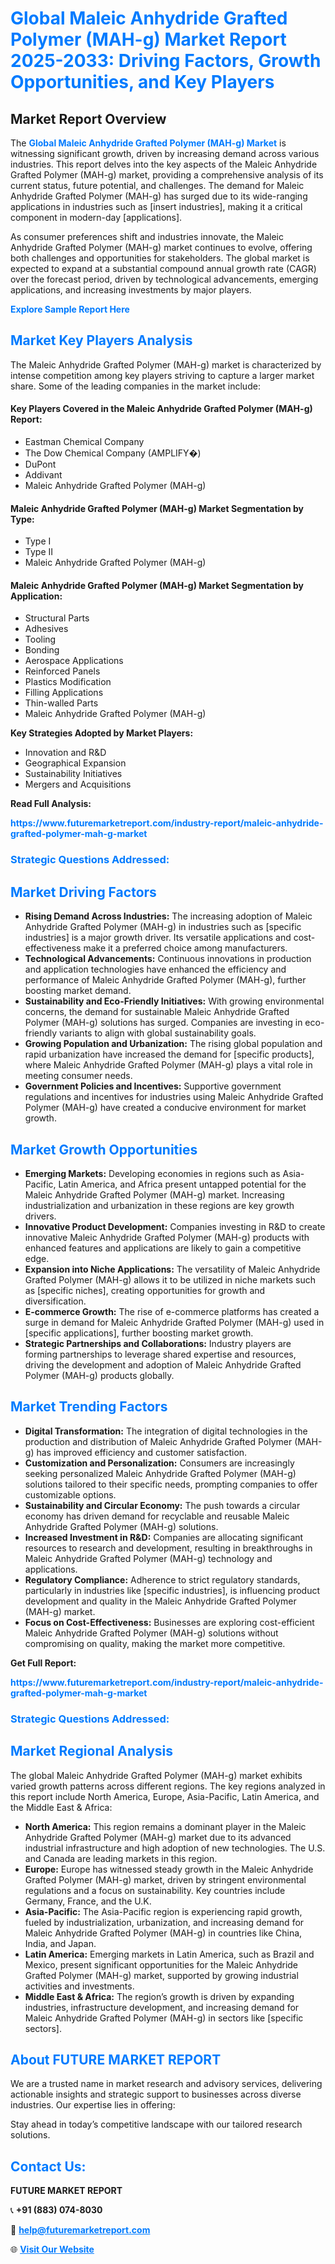 <h1 style="color: #007BFF;">Global Maleic Anhydride Grafted Polymer (MAH-g) Market Report 2025-2033: Driving Factors, Growth Opportunities, and Key Players</h1>

<section id="overview">
<h2>Market Report Overview</h2>
<p>The <a href="https://www.futuremarketreport.com/industry-report/maleic-anhydride-grafted-polymer-mah-g-market" style="color: #007BFF; text-decoration: none;"><strong>Global Maleic Anhydride Grafted Polymer (MAH-g) Market</strong></a> is witnessing significant growth, driven by increasing demand across various industries. This report delves into the key aspects of the Maleic Anhydride Grafted Polymer (MAH-g) market, providing a comprehensive analysis of its current status, future potential, and challenges. The demand for Maleic Anhydride Grafted Polymer (MAH-g) has surged due to its wide-ranging applications in industries such as [insert industries], making it a critical component in modern-day [applications].</p>
<p>As consumer preferences shift and industries innovate, the Maleic Anhydride Grafted Polymer (MAH-g) market continues to evolve, offering both challenges and opportunities for stakeholders. The global market is expected to expand at a substantial compound annual growth rate (CAGR) over the forecast period, driven by technological advancements, emerging applications, and increasing investments by major players.</p>
</section>

<section id="overview">
<p><a href="https://www.futuremarketreport.com/request-sample/reportId=100891" style="color: #007BFF; text-decoration: none;"><strong>Explore Sample Report Here</strong></a></p>
</section>

<section id="key-players">
<h2 style="color: #007BFF;">Market Key Players Analysis</h2>
<p>The Maleic Anhydride Grafted Polymer (MAH-g) market is characterized by intense competition among key players striving to capture a larger market share. Some of the leading companies in the market include:</p>
<h4>Key Players Covered in the Maleic Anhydride Grafted Polymer (MAH-g) Report:</h4>
<ul><li>Eastman Chemical Company</li><li>The Dow Chemical Company (AMPLIFY�)</li><li>DuPont</li><li>Addivant</li><li>Maleic Anhydride Grafted Polymer (MAH-g)</li></ul>
<h4>Maleic Anhydride Grafted Polymer (MAH-g) Market Segmentation by Type:</h4>
<ul><li>Type I</li><li>Type II</li><li>Maleic Anhydride Grafted Polymer (MAH-g)</li></ul>

<h4>Maleic Anhydride Grafted Polymer (MAH-g) Market Segmentation by Application:</h4>
<ul><li>Structural Parts</li><li>Adhesives</li><li>Tooling</li><li>Bonding</li><li>Aerospace Applications</li><li>Reinforced Panels</li><li>Plastics Modification</li><li>Filling Applications</li><li>Thin-walled Parts</li><li>Maleic Anhydride Grafted Polymer (MAH-g)</li></ul>
<p><strong>Key Strategies Adopted by Market Players:</strong></p>
<ul>
<li>Innovation and R&D</li>
<li>Geographical Expansion</li>
<li>Sustainability Initiatives</li>
<li>Mergers and Acquisitions</li>
</ul>
</section>

<section>
<p><strong>Read Full Analysis: </strong></p><a href="https://www.futuremarketreport.com/industry-report/maleic-anhydride-grafted-polymer-mah-g-market" style="color: #007BFF; text-decoration: none;"><strong>https://www.futuremarketreport.com/industry-report/maleic-anhydride-grafted-polymer-mah-g-market</strong></a>
<h3 style="color: #007BFF;">Strategic Questions Addressed:</h3>
</section>

<section id="driving-factors">
<h2 style="color: #007BFF;">Market Driving Factors</h2>
<ul>
<li><strong>Rising Demand Across Industries:</strong> The increasing adoption of Maleic Anhydride Grafted Polymer (MAH-g) in industries such as [specific industries] is a major growth driver. Its versatile applications and cost-effectiveness make it a preferred choice among manufacturers.</li>
<li><strong>Technological Advancements:</strong> Continuous innovations in production and application technologies have enhanced the efficiency and performance of Maleic Anhydride Grafted Polymer (MAH-g), further boosting market demand.</li>
<li><strong>Sustainability and Eco-Friendly Initiatives:</strong> With growing environmental concerns, the demand for sustainable Maleic Anhydride Grafted Polymer (MAH-g) solutions has surged. Companies are investing in eco-friendly variants to align with global sustainability goals.</li>
<li><strong>Growing Population and Urbanization:</strong> The rising global population and rapid urbanization have increased the demand for [specific products], where Maleic Anhydride Grafted Polymer (MAH-g) plays a vital role in meeting consumer needs.</li>
<li><strong>Government Policies and Incentives:</strong> Supportive government regulations and incentives for industries using Maleic Anhydride Grafted Polymer (MAH-g) have created a conducive environment for market growth.</li>
</ul>
</section>

<section id="growth-opportunities">
<h2 style="color: #007BFF;">Market Growth Opportunities</h2>
<ul>
<li><strong>Emerging Markets:</strong> Developing economies in regions such as Asia-Pacific, Latin America, and Africa present untapped potential for the Maleic Anhydride Grafted Polymer (MAH-g) market. Increasing industrialization and urbanization in these regions are key growth drivers.</li>
<li><strong>Innovative Product Development:</strong> Companies investing in R&D to create innovative Maleic Anhydride Grafted Polymer (MAH-g) products with enhanced features and applications are likely to gain a competitive edge.</li>
<li><strong>Expansion into Niche Applications:</strong> The versatility of Maleic Anhydride Grafted Polymer (MAH-g) allows it to be utilized in niche markets such as [specific niches], creating opportunities for growth and diversification.</li>
<li><strong>E-commerce Growth:</strong> The rise of e-commerce platforms has created a surge in demand for Maleic Anhydride Grafted Polymer (MAH-g) used in [specific applications], further boosting market growth.</li>
<li><strong>Strategic Partnerships and Collaborations:</strong> Industry players are forming partnerships to leverage shared expertise and resources, driving the development and adoption of Maleic Anhydride Grafted Polymer (MAH-g) products globally.</li>
</ul>
</section>

<section id="trending-factors">
<h2 style="color: #007BFF;">Market Trending Factors</h2>
<ul>
<li><strong>Digital Transformation:</strong> The integration of digital technologies in the production and distribution of Maleic Anhydride Grafted Polymer (MAH-g) has improved efficiency and customer satisfaction.</li>
<li><strong>Customization and Personalization:</strong> Consumers are increasingly seeking personalized Maleic Anhydride Grafted Polymer (MAH-g) solutions tailored to their specific needs, prompting companies to offer customizable options.</li>
<li><strong>Sustainability and Circular Economy:</strong> The push towards a circular economy has driven demand for recyclable and reusable Maleic Anhydride Grafted Polymer (MAH-g) solutions.</li>
<li><strong>Increased Investment in R&D:</strong> Companies are allocating significant resources to research and development, resulting in breakthroughs in Maleic Anhydride Grafted Polymer (MAH-g) technology and applications.</li>
<li><strong>Regulatory Compliance:</strong> Adherence to strict regulatory standards, particularly in industries like [specific industries], is influencing product development and quality in the Maleic Anhydride Grafted Polymer (MAH-g) market.</li>
<li><strong>Focus on Cost-Effectiveness:</strong> Businesses are exploring cost-efficient Maleic Anhydride Grafted Polymer (MAH-g) solutions without compromising on quality, making the market more competitive.</li>
</ul>
</section>

<section>
<p><strong>Get Full Report: </strong></p><a href="https://www.futuremarketreport.com/industry-report/maleic-anhydride-grafted-polymer-mah-g-market" style="color: #007BFF; text-decoration: none;"><strong>https://www.futuremarketreport.com/industry-report/maleic-anhydride-grafted-polymer-mah-g-market</strong></a>
<h3 style="color: #007BFF;">Strategic Questions Addressed:</h3>
</section>


<section id="regional-analysis">
<h2 style="color: #007BFF;">Market Regional Analysis</h2>
<p>The global Maleic Anhydride Grafted Polymer (MAH-g) market exhibits varied growth patterns across different regions. The key regions analyzed in this report include North America, Europe, Asia-Pacific, Latin America, and the Middle East & Africa:</p>
<ul>
<li><strong>North America:</strong> This region remains a dominant player in the Maleic Anhydride Grafted Polymer (MAH-g) market due to its advanced industrial infrastructure and high adoption of new technologies. The U.S. and Canada are leading markets in this region.</li>
<li><strong>Europe:</strong> Europe has witnessed steady growth in the Maleic Anhydride Grafted Polymer (MAH-g) market, driven by stringent environmental regulations and a focus on sustainability. Key countries include Germany, France, and the U.K.</li>
<li><strong>Asia-Pacific:</strong> The Asia-Pacific region is experiencing rapid growth, fueled by industrialization, urbanization, and increasing demand for Maleic Anhydride Grafted Polymer (MAH-g) in countries like China, India, and Japan.</li>
<li><strong>Latin America:</strong> Emerging markets in Latin America, such as Brazil and Mexico, present significant opportunities for the Maleic Anhydride Grafted Polymer (MAH-g) market, supported by growing industrial activities and investments.</li>
<li><strong>Middle East & Africa:</strong> The region’s growth is driven by expanding industries, infrastructure development, and increasing demand for Maleic Anhydride Grafted Polymer (MAH-g) in sectors like [specific sectors].</li>
</ul>
</section>

<footer>
<h2 style="color: #007BFF;">About FUTURE MARKET REPORT</h2>
<p>We are a trusted name in market research and advisory services, delivering actionable insights and strategic support to businesses across diverse industries. Our expertise lies in offering:</p>

<p>Stay ahead in today’s competitive landscape with our tailored research solutions.</p>

<h2 style="color: #007BFF;">Contact Us:</h2>
<p><strong>FUTURE MARKET REPORT</strong></p>
<p>📞 <strong>+91 (883) 074-8030</strong></p>
<p>📧 <strong><a href="mailto:help@futuremarketreport.com" style="color: #007BFF;">help@futuremarketreport.com</a></strong></p>
<p>🌐 <strong><a href="https://www.futuremarketreport.com/" style="color: #007BFF;">Visit Our Website</a></strong></p>
</footer>
